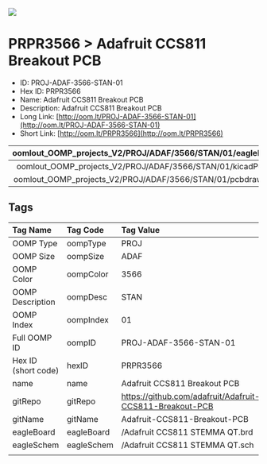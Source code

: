 


  
![][im]
# PRPR3566 > Adafruit CCS811 Breakout PCB

- ID: PROJ-ADAF-3566-STAN-01
- Hex ID: PRPR3566
- Name: Adafruit CCS811 Breakout PCB
- Description: Adafruit CCS811 Breakout PCB
- Long Link: [http://oom.lt/PROJ-ADAF-3566-STAN-01](http://oom.lt/PROJ-ADAF-3566-STAN-01)
- Short Link: [http://oom.lt/PRPR3566](http://oom.lt/PRPR3566)
  

|oomlout_OOMP_projects_V2/PROJ/ADAF/3566/STAN/01/eagleImage.png|oomlout_OOMP_projects_V2/PROJ/ADAF/3566/STAN/01/eagleSchemImage.png|oomlout_OOMP_projects_V2/PROJ/ADAF/3566/STAN/01/kicadPcb3dFront.png|oomlout_OOMP_projects_V2/PROJ/ADAF/3566/STAN/01/kicadPcb3dBack.png|
| :---: | :---: | :---: | :---: |
|oomlout_OOMP_projects_V2/PROJ/ADAF/3566/STAN/01/kicadPcb3d.png|oomlout_OOMP_projects_V2/PROJ/ADAF/3566/STAN/01/bomBack.png|oomlout_OOMP_projects_V2/PROJ/ADAF/3566/STAN/01/bomFront.png|oomlout_OOMP_projects_V2/PROJ/ADAF/3566/STAN/01/pcbdraw.svg|
|oomlout_OOMP_projects_V2/PROJ/ADAF/3566/STAN/01/pcbdrawBack.svg||||

## Tags
  

|Tag Name|Tag Code|Tag Value|
| :--- | :--- | :--- |
|OOMP Type|oompType|PROJ|
|OOMP Size|oompSize|ADAF|
|OOMP Color|oompColor|3566|
|OOMP Description|oompDesc|STAN|
|OOMP Index|oompIndex|01|
|Full OOMP ID|oompID|PROJ-ADAF-3566-STAN-01|
|Hex ID (short code)|hexID|PRPR3566|
|name|name|Adafruit CCS811 Breakout PCB|
|gitRepo|gitRepo|https://github.com/adafruit/Adafruit-CCS811-Breakout-PCB|
|gitName|gitName|Adafruit-CCS811-Breakout-PCB|
|eagleBoard|eagleBoard|/Adafruit CCS811 STEMMA QT.brd|
|eagleSchem|eagleSchem|/Adafruit CCS811 STEMMA QT.sch|
||||



[im]: PROJ/ADAF/3566/STAN/01/kicadPcb3d_450.png
